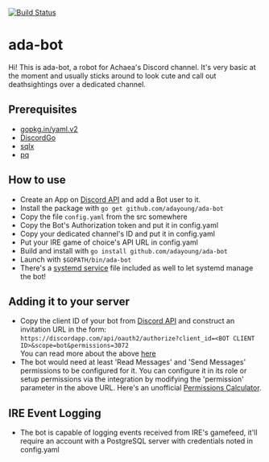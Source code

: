 [![Build Status](https://travis-ci.org/adayoung/ada-bot.svg?branch=master)](https://travis-ci.org/adayoung/ada-bot)

# ada-bot
Hi! This is ada-bot, a robot for Achaea's Discord channel. It's very basic at the moment and usually sticks around to look cute and call out deathsightings over a dedicated channel.

## Prerequisites

 * [gopkg.in/yaml.v2](https://gopkg.in/yaml.v2)
 * [DiscordGo](https://github.com/bwmarrin/discordgo)
 * [sqlx](https://github.com/jmoiron/sqlx)
 * [pq](https://github.com/lib/pq)

## How to use

 * Create an App on [Discord API](https://discordapp.com/developers/applications/me) and add a Bot user to it.
 * Install the package with `go get github.com/adayoung/ada-bot`
 * Copy the file `config.yaml` from the src somewhere
 * Copy the Bot's Authorization token and put it in config.yaml
 * Copy your dedicated channel's ID and put it in config.yaml
 * Put your IRE game of choice's API URL in config.yaml
 * Build and install with `go install github.com/adayoung/ada-bot`
 * Launch with `$GOPATH/bin/ada-bot`
 * There's a [systemd service](https://www.freedesktop.org/software/systemd/man/systemd.service.html) file included as well to let systemd manage the bot!

## Adding it to your server

 * Copy the client ID of your bot from [Discord API](https://discordapp.com/developers/applications/me) and construct an invitation URL in the form:  
    `https://discordapp.com/api/oauth2/authorize?client_id=<BOT CLIENT ID>&scope=bot&permissions=3072`  
    You can read more about the above [here](https://discordapp.com/developers/docs/topics/oauth2#adding-bots-to-guilds)
 * The bot would need at least 'Read Messages' and 'Send Messages' permissions to be configured for it. You can configure it in its role or setup permissions via the integration by modifying the 'permission' parameter in the above URL. Here's an unofficial [Permissions Calculator](https://discordapi.com/permissions.html).

## IRE Event Logging

 * The bot is capable of logging events received from IRE's gamefeed, it'll require an account with a PostgreSQL server with credentials noted in config.yaml
